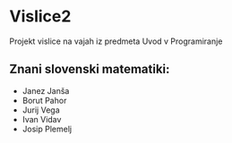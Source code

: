 # Vislice2
Projekt vislice na vajah iz predmeta Uvod v Programiranje

## Znani slovenski matematiki:
- Janez Janša
- Borut Pahor
- Jurij Vega
- Ivan Vidav
- Josip Plemelj
